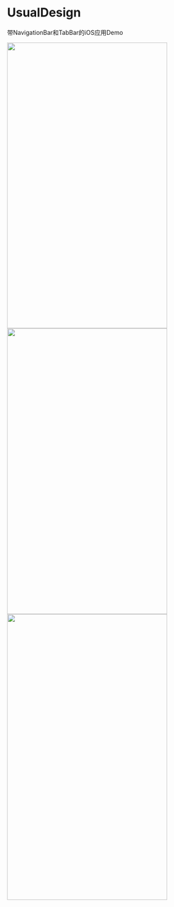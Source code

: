 # UsualDesign

带NavigationBar和TabBar的iOS应用Demo

<img src="https://github.com/AnthonyFrom/UsualDesign/blob/master/Pics/IMG_3697.jpeg" width="375" height="667">
<img src="https://github.com/AnthonyFrom/UsualDesign/blob/master/Pics/IMG_3776.PNG" width="375" height="667">
<img src="https://github.com/AnthonyFrom/UsualDesign/blob/master/Pics/IMG_3777.PNG" width="375" height="667">

